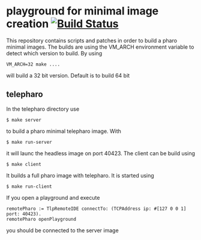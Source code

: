 # playground for minimal image creation [![Build Status](https://travis-ci.org/noha/pharo-minimal.svg?branch=master)](https://travis-ci.org/noha/pharo-minimal)

This repository contains scripts and patches in order to build a pharo minimal images. The builds are using the VM_ARCH environment variable to detect which version to build. By using 

    VM_ARCH=32 make ....

will build a 32 bit version. Default is to build 64 bit

## telepharo

In the telepharo directory use

    $ make server

to build a pharo minimal telepharo image. With 

    $ make run-server

it will launc the headless image on port 40423. The client can be build using

    $ make client

It builds a full pharo image with telepharo. It is started using 

    $ make run-client

If you open a playground and execute

    remotePharo := TlpRemoteIDE connectTo: (TCPAddress ip: #[127 0 0 1] port: 40423).
    remotePharo openPlayground

you should be connected to the server image

